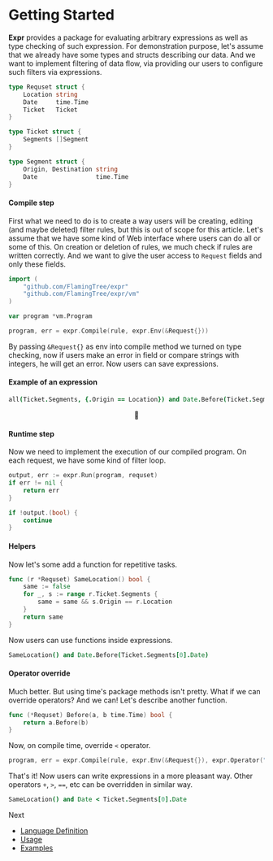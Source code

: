 # Getting Started

**Expr** provides a package for evaluating arbitrary expressions as well as type checking of such expression.
 For demonstration purpose, let's assume that we already have some types and structs describing our data. And we want to implement filtering of data flow, via providing our users to configure such filters via expressions.
 
```go
type Requset struct {
	Location string
	Date     time.Time
	Ticket   Ticket
}

type Ticket struct {
	Segments []Segment
}

type Segment struct {
	Origin, Destination string
	Date                time.Time
} 
```

#### Compile step

First what we need to do is to create a way users will be creating, editing (and maybe deleted) filter rules, but this is out of scope for this article. Let's assume that we have some kind of Web interface where users can do all or some of this. On creation or deletion of rules, we much check if rules are written correctly. And we want to give the user access to `Request` fields and only these fields. 

```go
import (
	"github.com/FlamingTree/expr"
	"github.com/FlamingTree/expr/vm"
)

var program *vm.Program

program, err = expr.Compile(rule, expr.Env(&Request{}))
```

By passing `&Request{}` as env into compile method we turned on type checking, now if users make an error in field or compare strings with integers, he will get an error. Now users can save expressions.

#### Example of an expression

```coffeescript
all(Ticket.Segments, {.Origin == Location}) and Date.Before(Ticket.Segments[0].Date)
``` 

<p align="center">👐</p>

#### Runtime step

Now we need to implement the execution of our compiled program. On each request, we have some kind of filter loop.

```go
output, err := expr.Run(program, requset)
if err != nil {
	return err
}

if !output.(bool) {
	continue
}
```

#### Helpers

Now let's some add a function for repetitive tasks. 

```go
func (r *Requset) SameLocation() bool {
	same := false
	for _, s := range r.Ticket.Segments {
		same = same && s.Origin == r.Location
	}
	return same
}
```

Now users can use functions inside expressions.

```coffeescript
SameLocation() and Date.Before(Ticket.Segments[0].Date)
```

#### Operator override

Much better. But using time's package methods isn't pretty. What if we can override operators? And we can! Let's describe another function.

```go
func (*Requset) Before(a, b time.Time) bool {
	return a.Before(b)
}
```

Now, on compile time, override `<` operator.

```go
program, err = expr.Compile(rule, expr.Env(&Request{}), expr.Operator("<", "Before"))
```

That's it! Now users can write expressions in a more pleasant way. Other operators `+`, `>`, `==`, etc can be overridden in similar way.

```coffeescript
SameLocation() and Date < Ticket.Segments[0].Date
```

Next
* [Language Definition](Language-Definition.md)
* [Usage](Usage.md)
* [Examples](https://godoc.org/github.com/FlamingTree/expr#pkg-examples)

